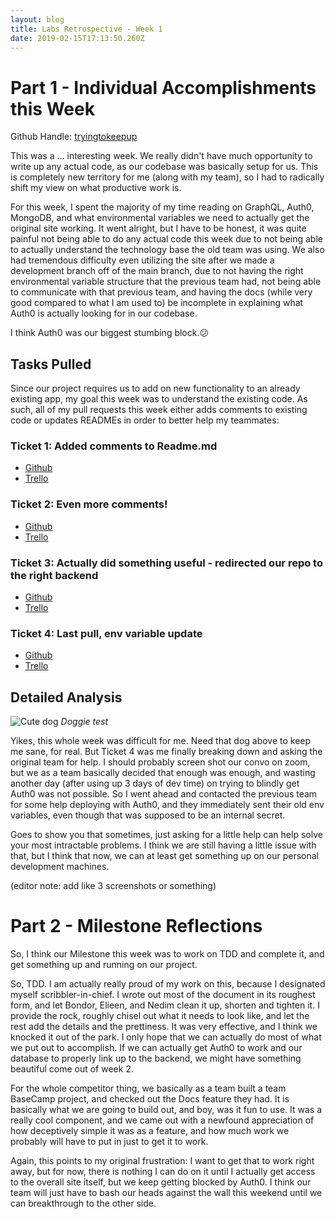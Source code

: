 ```yaml
---
layout: blog
title: Labs Retrospective - Week 1
date: 2019-02-15T17:13:50.260Z
---
```

# Part 1 - Individual Accomplishments this Week

Github Handle: [tryingtokeepup](https://github.com/tryingtokeepup)

This was a ... interesting week. We really didn't have much opportunity to write up any actual code, as our codebase was basically setup for us.  This is completely new territory for me (along with my team), so I had to radically shift my view on what productive work is. 

For this week, I spent the majority of my time reading on GraphQL, Auth0, MongoDB, and what environmental variables we need to actually get the original site working. It went alright, but I have to be honest, it was quite painful not being able to do any actual code this week due to not being able to actually understand the technology base the old team was using. We also had tremendous difficulty even utilizing the site after we made a development branch off of the main branch, due to not having the right environmental variable structure that the previous team had, not being able to communicate with that previous team, and having the docs (while very good compared to what I am used to) be incomplete in explaining what Auth0 is actually looking for in our codebase.

I think Auth0 was our biggest stumbing block.😕

## Tasks Pulled

Since our project requires us to add on new functionality to an already existing app, my goal this week was to understand the existing code. As such, all of my pull requests this week either adds comments to existing code or updates READMEs in order to better help my teammates:

### Ticket 1: Added comments to Readme.md  
* [Github](https://github.com/Lambda-School-Labs/labs-team-home/pull/247)  
* [Trello](https://trello.com/c/oyd8ltxC/37-add-comments-to-readme)

### Ticket 2: Even more comments!  
* [Github](https://github.com/Lambda-School-Labs/labs-team-home/pull/247)  
* [Trello](https://trello.com/c/oyd8ltxC/37-add-comments-to-readme) 

### Ticket 3: Actually did something useful - redirected our repo to the right backend  

* [Github](https://github.com/Lambda-School-Labs/labs-team-home/pull/248)  
* [Trello](https://trello.com/c/jTXWoQ2d/17-learn-graphql-apollo-prisma-kai) 

### Ticket 4: Last pull, env variable update  
* [Github](https://github.com/Lambda-School-Labs/labs-team-home/pull/271)    
* [Trello](https://trello.com/c/jTXWoQ2d/17-learn-graphql-apollo-prisma-kai)

## Detailed Analysis

![Cute dog](/assets/uploads/doggie_2.jpg) _Doggie test_

Yikes, this whole week was difficult for me. Need that dog above to keep me sane, for real. But Ticket 4 was me finally breaking down and asking the original team for help. I should probably screen shot our convo on zoom, but we as a team basically decided that enough was enough, and wasting another day (after using up 3 days of dev time) on trying to blindly get Auth0 was not possible. So I went ahead and contacted the previous team for some help deploying with Auth0, and they immediately sent their old env variables, even though that was supposed to be an internal secret. 

Goes to show you that sometimes, just asking for a little help can help solve your most intractable problems. I think we are still having a little issue with that, but I think that now, we can at least get something up on our personal development machines.



(editor note: add like 3 screenshots or something)

# Part 2 - Milestone Reflections

So, I think our Milestone this week was to work on TDD and complete it, and get something up and running on our project. 

So, TDD. I am actually really proud of my work on this, because I designated myself scribbler-in-chief. I wrote out most of the document in its roughest form, and let Bondor, Elieen, and Nedim clean it up, shorten and tighten it. I provide the rock, roughly chisel out what it needs to look like, and let the rest add the details and the prettiness. It was very effective, and I think we knocked it out of the park. I only hope that we can actually do most of what we put out to accomplish. If we can actually get Auth0 to work and our database to properly link up to the backend, we might have something beautiful come out of week 2. 

For the whole competitor thing, we basically as a team built a team BaseCamp project, and checked out the Docs feature they had. It is basically what we are going to build out, and boy, was it fun to use. It was a really cool component, and we came out with a newfound appreciation of how deceptively simple it was as a feature, and how much work we probably will have to put in just to get it to work. 

Again, this points to my original frustration: I want to get that to work right away, but for now, there is nothing I can do on it until I actually get access to the overall site itself, but we keep getting blocked by Auth0. I think our team will just have to bash our heads against the wall this weekend until we can breakthrough to the other side.
